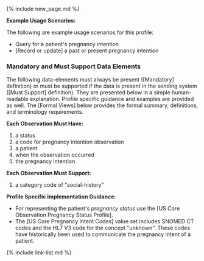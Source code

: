 {% include new_page.md %}

**Example Usage Scenarios:**

The following are example usage scenarios for this profile:

- Query for a patient's pregnancy intention
- [Record or update] a past or present pregnancy intention

### Mandatory and Must Support Data Elements

The following data-elements must always be present ([Mandatory] definition) or must be supported if the data is present in the sending system ([Must Support] definition). They are presented below in a simple human-readable explanation.  Profile specific guidance and examples are provided as well.  The [Formal Views] below provides the  formal summary, definitions, and  terminology requirements.

**Each Observation Must Have:**

1.  a status
2.  a code for pregnancy intention observation
3.  a patient
4.  when the observation occurred
5.  the pregnancy intention

**Each Observation Must Support:**

1. a category code of "social-history"


**Profile Specific Implementation Guidance:**

- For representing the patient's *pregnancy status* use the [US Core Observation Pregnancy Status Profile].
- The [US Core Pregnancy Intent Codes] value set includes SNOMED CT codes and the HL7 V3 code for the concept "unknown". These codes have historically been used to communicate the pregnancy intent of a patient.

{% include link-list.md %}
